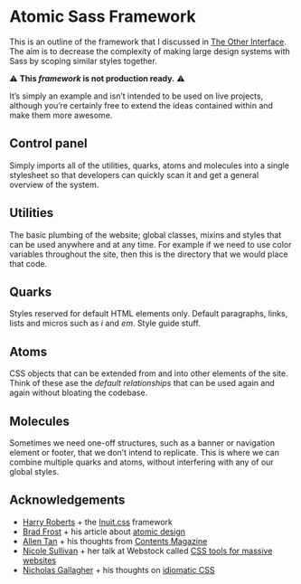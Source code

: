 # Atomic Sass Framework

This is an outline of the framework that I discussed in [The Other Interface](http://coding.smashingmagazine.com/2013/08/02/other-interface-atomic-design-sass/). The aim is to decrease the complexity of making large design systems with Sass by scoping similar styles together.

:warning: **This *framework* is not production ready.** :warning: 

It’s simply an example and isn’t intended to be used on live projects, although you’re certainly free to extend the ideas contained within and make them more awesome.


## Control panel
Simply imports all of the utilities, quarks, atoms and molecules into a single stylesheet so that developers can quickly scan it and get a general overview of the system.

## Utilities
The basic plumbing of the website; global classes, mixins and styles that can be used anywhere and at any time. For example if we need to use color variables throughout the site, then this is the directory that we would place that code.

## Quarks
Styles reserved for default HTML elements only. Default paragraphs, links, lists and micros such as *i* and *em*. Style guide stuff.

## Atoms
CSS objects that can be extended from and into other elements of the site. Think of these ase the *default relationships* that can be used again and again without bloating the codebase.

## Molecules
Sometimes we need one-off structures, such as a banner or navigation element or footer, that we don’t intend to replicate. This is where we can combine multiple quarks and atoms, without interfering with any of our global styles.



## Acknowledgements
- [Harry Roberts](http://twitter.com/csswizardry) + the [Inuit.css](http://inuitcss.com/) framework
- [Brad Frost](http://twitter.com/bradfrost) + his article about [atomic design](http://bradfrostweb.com/blog/post/atomic-web-design/)
- [Allen Tan](http://twitter.com/tealtan) + his thoughts from [Contents Magazine](http://contentsmagazine.com/articles/made-to-measure/)
- [Nicole Sullivan](http://twitter.com/stubbornella) + her talk at Webstock called [CSS tools for massive websites](http://talks.webstock.org.nz/speakers/nicole-sullivan/css-tools-massive-websites/)
- [Nicholas Gallagher](http://twitter.com/necolas) + his thoughts on [idiomatic CSS](https://github.com/necolas/idiomatic-css)
